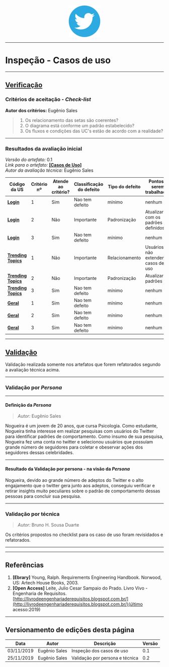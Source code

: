 <span style="margin-left: 40%;">![Twitter Logo](../images/twitter-logo-100px.png)</span>

---

# Inspeção - Casos de uso

---

## <a href="#">**Verificação**</a>

### Critérios de aceitação - _Check-list_

**Autor dos critérios:** Eugênio Sales</br>

> 1. Os relacionamento das setas são coerentes?
> 2. O diagrama está conforme um padrão estabelecido?
> 3. Os fluxos e condições das UC's estão de acordo com a realidade?

---

### Resultados da avaliação inicial

_Versão do artefato:_ 0.1 </br>
_Link para o artefato:_ <a href="../../modelagem/use_cases_specifications/">**[Casos de Uso]**</a> </br>
_Autor da avaliação técnica:_ Eugênio Sales</br>

| Código da US                                                          | Critério nº | Atende ao critério? | Classificação do defeito | Tipo do defeito | Pontos a serem trabalhados                         |
| --------------------------------------------------------------------- | ----------- | ------------------- | ------------------------ | --------------- | -------------------------------------------------- |
| <a href="../../modelagem/use_cases_specifications/login">**Login**</a>     | 1           | Sim                 | Nao tem defeito          | mínimo          | nenhum                                             |
| <a href="../../modelagem/use_cases_specifications/login">**Login**</a>     | 2           | Não                 | Importante               | Padronização    | Atualizar com os padrões definidos                 |
| <a href="../../modelagem//use_cases_specifications/login">**Login**</a>      | 3           | Sim                 | Nao tem defeito          | mínimo          | nenhum                                             |
| <a href="../../modelagem/use_cases_specifications/trending_topics">**Trending Topics**</a> | 1           | Não                 | Importante          | Relacionamento          | Usuários não extendem casos de uso                                             |
| <a href="../../modelagem/use_cases_specifications/trending_topics">**Trending Topics**</a> | 2           | Não                 | Importante          | Padronização          | Atualizar padrões                                             |
| <a href="../../modelagem/use_cases_specifications/trending_topics">**Trending Topics**</a> | 3           | Sim                 | Nao tem defeito          | mínimo          | nenhum                                             |
| <a href="../../modelagem/use_cases_specifications/user_case_geral">**Geral**</a> | 1           | Sim                 | Nao tem defeito               | mínimo     | nenhum                 |
| <a href="../../modelagem/use_cases_specifications/user_case_geral">**Geral**</a> | 2           | Sim                 | Nao tem defeito          | mínimo          | nenhum                                             |
| <a href="../../modelagem/use_cases_specifications/user_case_geral">**Geral**</a> | 3           | Sim                 | Nao tem defeito          | mínimo          | nenhum                                             |

---

## <a href="#">**Validação**</a>
Validação realizada somente nos artefatos que forem refatorados segundo a avaliação técnica acima.

***
### Validação por *Persona*

***
#### Definição da *Persona*
> *Autor:* Eugênio Sales</br>

Nogueira é um jovem de 20 anos, que cursa Psicologia. Como estudante, Nogueira tinha interesse em realizar pesquisas com usuários do Twitter para identificar padrões de comportamento. Como insumo de sua pesquisa, Nogueira fez uma conta no twitter e selecionou usuários que possuíam grande número de seguidores para coletar e obeservar ações dos seguidores dessas celebridades.

***
#### Resultado da Validação por persona - na visão da *Persona*

Nogueira, devido ao grande número de adeptos do Twitter e o alto engajamento que o twitter gera junto aos adeptos, conseguiu verificar e retirar insights muito peculiares sobre o padrão de comportamento dessas pessoas para concluir sua pesquisa.
***
### Validação por técnica
> *Autor:* Bruno H. Sousa Duarte</br>

Os critérios propostos no checklist para os caso de uso foram revisidados e refatorados.

***

---

## Referências

1. **[Ebrary]** Young, Ralph. Requirements Engineering Handbook. Norwood, US:
   Artech House Books, 2003.
2. **[Open Access]** Leite, Julio Cesar Sampaio do Prado. Livro Vivo - Engenharia de
   Requisitos. [http://livrodeengenhariaderequisitos.blogspot.com.br/](http://livrodeengenhariaderequisitos.blogspot.com.br/)(último acesso:2019)

---

## Versionamento de edições desta página

| Data       | Autor            | Descrição         | Versão |
| ---------- | ---------------- | ----------------- | ------ |
| 03/11/2019 | Eugênio Sales | Inspeção dos casos de uso | 0.1 |
| 25/11/2019 | Eugênio Sales | Validação por persona e técnica | 0.2 |